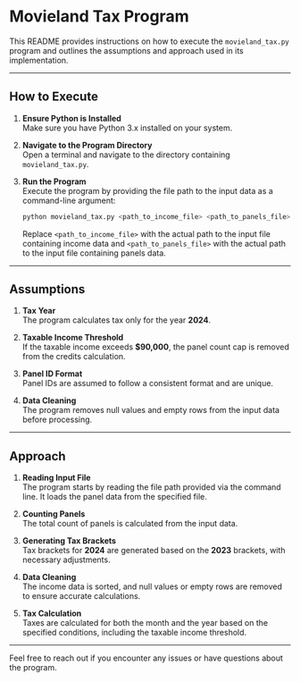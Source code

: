 # Movieland Tax Program

This README provides instructions on how to execute the `movieland_tax.py` program and outlines the assumptions and approach used in its implementation.

---

## How to Execute

1. **Ensure Python is Installed**  
    Make sure you have Python 3.x installed on your system.

2. **Navigate to the Program Directory**  
    Open a terminal and navigate to the directory containing `movieland_tax.py`.

3. **Run the Program**  
    Execute the program by providing the file path to the input data as a command-line argument:  
    ```bash
    python movieland_tax.py <path_to_income_file> <path_to_panels_file> > result.json
    ```
    Replace `<path_to_income_file>` with the actual path to the input file containing income data and `<path_to_panels_file>` with the actual path to the input file containing panels data.

---

## Assumptions

1. **Tax Year**  
    The program calculates tax only for the year **2024**.

2. **Taxable Income Threshold**  
    If the taxable income exceeds **$90,000**, the panel count cap is removed from the credits calculation.

3. **Panel ID Format**  
    Panel IDs are assumed to follow a consistent format and are unique.

4. **Data Cleaning**  
    The program removes null values and empty rows from the input data before processing.

---

## Approach

1. **Reading Input File**  
    The program starts by reading the file path provided via the command line. It loads the panel data from the specified file.

2. **Counting Panels**  
    The total count of panels is calculated from the input data.

3. **Generating Tax Brackets**  
    Tax brackets for **2024** are generated based on the **2023** brackets, with necessary adjustments.

4. **Data Cleaning**  
    The income data is sorted, and null values or empty rows are removed to ensure accurate calculations.

5. **Tax Calculation**  
    Taxes are calculated for both the month and the year based on the specified conditions, including the taxable income threshold.

---

Feel free to reach out if you encounter any issues or have questions about the program.  